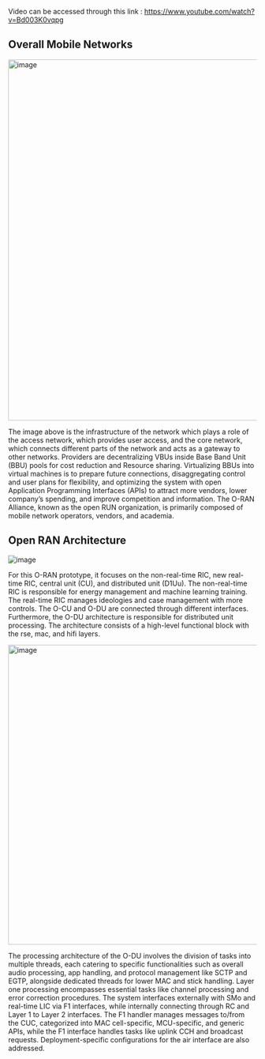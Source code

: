 Video can be accessed through this link : https://www.youtube.com/watch?v=Bd003K0vqpg

## Overall Mobile Networks
<img width="731" alt="image" src="https://github.com/bmw-ece-ntust/internship/assets/123353805/18a81502-c687-4e85-a751-7ff19bdf8751">

The image above is the infrastructure of the network which plays a role of the access network, which provides user access, and the core network, which connects different parts of the network and acts as a gateway to other networks. Providers are decentralizing VBUs inside Base Band Unit (BBU) pools for cost reduction and Resource sharing. Virtualizing BBUs into virtual machines is to prepare future connections, disaggregating control and user plans for flexibility, and optimizing the system with open Application Programming Interfaces (APIs)  to attract more vendors, lower company’s spending, and improve competition and information. The O-RAN Alliance, known as the open RUN organization, is primarily composed of mobile network operators, vendors, and academia.


## Open RAN Architecture
![image](https://github.com/bmw-ece-ntust/internship/assets/123353805/1ebcb0f3-05e3-4a0a-9a00-726f8babe6ad)

For this O-RAN prototype, it focuses on the non-real-time RIC, new real-time RIC, central unit (CU), and distributed unit (D1Uu). The non-real-time RIC is responsible for energy management and machine learning training. The real-time RIC manages ideologies and case management with more controls. The O-CU and O-DU are connected through different interfaces. Furthermore, the O-DU architecture is responsible for distributed unit processing. The architecture consists of a high-level functional block with the rse, mac, and hifi layers. 


<img width="607" alt="image" src="https://github.com/bmw-ece-ntust/internship/assets/123353805/42bbb6e0-78f3-479a-8ae6-6461f00ae7ff">

The processing architecture of the O-DU involves the division of tasks into multiple threads, each catering to specific functionalities such as overall audio processing, app handling, and protocol management like SCTP and EGTP, alongside dedicated threads for lower MAC and stick handling. Layer one processing encompasses essential tasks like channel processing and error correction procedures. The system interfaces externally with SMo and real-time LIC via F1 interfaces, while internally connecting through RC and Layer 1 to Layer 2 interfaces. The F1 handler manages messages to/from the CUC, categorized into MAC cell-specific, MCU-specific, and generic APIs, while the F1 interface handles tasks like uplink CCH and broadcast requests. Deployment-specific configurations for the air interface are also addressed.
